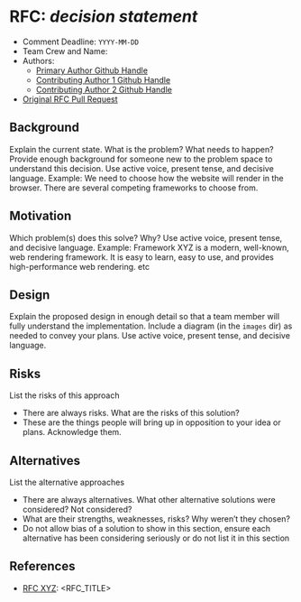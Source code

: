 # RFC: _decision statement_

<!--
The title is what you want comments on. Use the active voice in a future tense.
Example:
    - The website will be built using the XZY framework
-->

* Comment Deadline: `YYYY-MM-DD`
* Team Crew and Name: <!--e.g. Platform/AMT-->
* Authors:
  * [Primary Author Github Handle](https://github.com/PrimaryAuthorHandle)
  * [Contributing Author 1 Github Handle](https://github.com/ContributingAuthor1Handle)
  * [Contributing Author 2 Github Handle](https://github.com/ContributingAuthor2Handle)
* [Original RFC Pull Request](https://github.com/department-of-veterans-affairs/va.gov-platform-arch/pull/-1)

## Background

Explain the current state. What is the problem? What needs to happen? Provide enough background for someone new to the problem space to understand this decision. Use active voice, present tense, and decisive language.
Example: We need to choose how the website will render in the browser. There are several competing frameworks to choose from.

## Motivation

Which problem(s) does this solve? Why? Use active voice, present tense, and decisive language.
Example: Framework XYZ is a modern, well-known, web rendering framework. It is easy to learn, easy to use, and provides high-performance web rendering. etc

## Design

Explain the proposed design in enough detail so that a team member will fully understand the implementation. Include a diagram (in the `images` dir) as needed to convey your plans. Use active voice, present tense, and decisive language.

## Risks

List the risks of this approach

* There are always risks. What are the risks of this solution?
* These are the things people will bring up in opposition to your idea or plans. Acknowledge them.

## Alternatives

List the alternative approaches

* There are always alternatives. What other alternative solutions were considered? Not considered?
* What are their strengths, weaknesses, risks? Why weren’t they chosen?
* Do not allow bias of a solution to show in this section, ensure each alternative has been considering seriously or do not list it in this section

## References

<!--
This section /may/ be eliminated if it is not applicable.
When linking to other documents in this repository, ensure to link to their state at a particular commit (hence the usage of .../blob/<FULL_COMMIT_HASH>/...) as opposed to their current state (i.e. 'currently in main').
-->

* [RFC XYZ](https://github.com/department-of-veterans-affairs/va.gov-platform-arch/blob/<FULL_COMMIT_HASH>/rfc/<FILENAME>.md): <RFC_TITLE>


